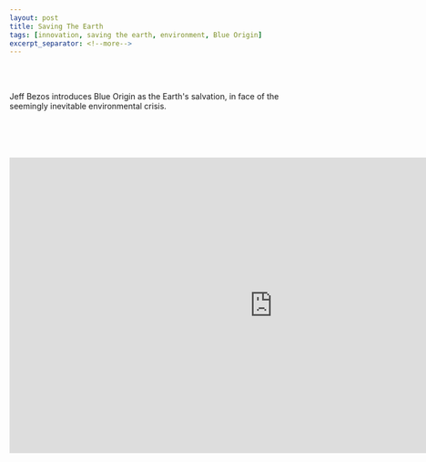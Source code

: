 ```yaml
---
layout: post
title: Saving The Earth
tags: [innovation, saving the earth, environment, Blue Origin]
excerpt_separator: <!--more-->
---
```


<br> <br> 

Jeff Bezos introduces Blue Origin as the Earth's salvation, in face of the seemingly inevitable  environmental crisis. 

<!--more-->

<br>
<br>
<br>
<br>

<div class="embed-container">
<iframe width="923" height="519" src="https://www.youtube.com/embed/XfdBZdL8_nc" title="YouTube video player" frameborder="0" allow="accelerometer; autoplay; clipboard-write; encrypted-media; gyroscope; picture-in-picture" allowfullscreen></iframe>
</div>

<br>
<br>
<br>
<br>
<br>
<br>
<br>
<br>
<br>
